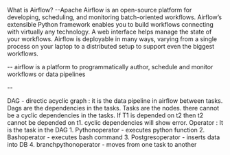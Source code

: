 What is Airflow?
--Apache Airflow is an open-source platform for developing, scheduling, and monitoring batch-oriented workflows. Airflow’s extensible Python framework enables you to build workflows connecting with virtually any technology. A web interface helps manage the state of your workflows. Airflow is deployable in many ways, varying from a single process on your laptop to a distributed setup to support even the biggest workflows.

-- airflow is a platform to programmatically author, schedule and monitor workflows or data pipelines

--


DAG - directic acyclic graph : it is the data pipeline in airflow between tasks. Dags are the dependencies in the tasks. Tasks are the nodes. there cannot be a cyclic dependencies in the tasks. If T1 is depended on t2 then t2 cannot be depended on t1. cyclic dependencies will show error.
Operator : It is the task in the DAG
    1. Pythonoperator - executes python function
    2. Bashoperator - executes bash command
    3. Postgresoperator - inserts data into DB
    4. branchpythonoperator - moves from one task to another

